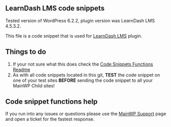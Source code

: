 ## LearnDash LMS code snippets

Tested version of WordPress 6.2.2, plugin version was LearnDash LMS 4.5.3.2.

This file is a code snippet that is used for [LearnDash LMS](https://www.learndash.com/) plugin. 

## Things to do

1. If your not sure what this does check the [Code Snippets Functions Readme](https://github.com/mainwp/Code-Snippets-Functions/blob/master/README.md)
2. As with all code snippets located in this git, **TEST** the code snippet on one of your test sites **BEFORE** sending the code snippet to all your MainWP Child sites!

## Code snippet functions help

If you run into any issues or questions please use the [MainWP Support](https://mainwp.com/support/) page and open a ticket for the fastest response.
